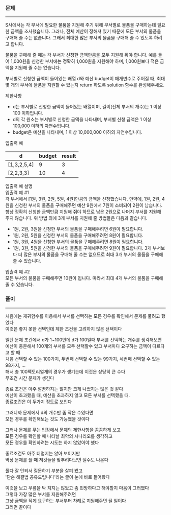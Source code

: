 ### 문제
***

S사에서는 각 부서에 필요한 물품을 지원해 주기 위해 부서별로 물품을 구매하는데 필요한 금액을 조사했습니다. 그러나, 전체 예산이 정해져 있기 때문에 모든 부서의 물품을 구매해 줄 수는 없습니다. 그래서 최대한 많은 부서의 물품을 구매해 줄 수 있도록 하려고 합니다.  

물품을 구매해 줄 때는 각 부서가 신청한 금액만큼을 모두 지원해 줘야 합니다. 예를 들어 1,000원을 신청한 부서에는 정확히 1,000원을 지원해야 하며, 1,000원보다 적은 금액을 지원해 줄 수는 없습니다.  

부서별로 신청한 금액이 들어있는 배열 d와 예산 budget이 매개변수로 주어질 때, 최대 몇 개의 부서에 물품을 지원할 수 있는지 return 하도록 solution 함수를 완성해주세요.  
  
제한사항  
* d는 부서별로 신청한 금액이 들어있는 배열이며, 길이(전체 부서의 개수)는 1 이상 100 이하입니다.  
* d의 각 원소는 부서별로 신청한 금액을 나타내며, 부서별 신청 금액은 1 이상 100,000 이하의 자연수입니다.  
* budget은 예산을 나타내며, 1 이상 10,000,000 이하의 자연수입니다.  

입출력 예

|d|	budget|	result|
|---|---|---|
|[1,3,2,5,4]|	9|	3|
|[2,2,3,3]|	10|	4|

입출력 예 설명  
입출력 예 #1  
각 부서에서 [1원, 3원, 2원, 5원, 4원]만큼의 금액을 신청했습니다. 만약에, 1원, 2원, 4원을 신청한 부서의 물품을 구매해주면 예산 9원에서 7원이 소비되어 2원이 남습니다. 항상 정확히 신청한 금액만큼 지원해 줘야 하므로 남은 2원으로 나머지 부서를 지원해 주지 않습니다. 위 방법 외에 3개 부서를 지원해 줄 방법들은 다음과 같습니다.  

* 1원, 2원, 3원을 신청한 부서의 물품을 구매해주려면 6원이 필요합니다.
* 1원, 2원, 5원을 신청한 부서의 물품을 구매해주려면 8원이 필요합니다.
* 1원, 3원, 4원을 신청한 부서의 물품을 구매해주려면 8원이 필요합니다.
* 1원, 3원, 5원을 신청한 부서의 물품을 구매해주려면 9원이 필요합니다.
3개 부서보다 더 많은 부서의 물품을 구매해 줄 수는 없으므로 최대 3개 부서의 물품을 구매해 줄 수 있습니다.  

입출력 예 #2  
모든 부서의 물품을 구매해주면 10원이 됩니다. 따라서 최대 4개 부서의 물품을 구매해 줄 수 있습니다.  

### 풀이
***
처음에는 재귀함수를 이용해서 부서를 선택하는 모든 경우를 확인해서 문제를 풀려고 했었다  
이것은 좋지 못한 선택인데 제한 조건을 고려하지 않은 선택이다  

일단 문제 조건에서 d가 1~100인데
d가 100일때 부서를 선택하는 개수를 생각해보면  
예산이 충분해서 100개의 부서를 모두 선택할수 있고 부서마다 요구하는 금액이 다르다고 할 때     
처음 선택할 수 있는 100가지, 두번째 선택할 수 있는 99가지, 세번째 선택할 수 있는 98가지, ...  
해서 총 100팩토리얼개의 경우가 생기는데 이것은 상당히 큰 수다  
무조건 시간 문제가 생긴다  

종료 조건은 아주 깔끔하지는 않지만 크게 나쁘지는 않은 것 같다  
예산이 초과했을 때, 예산을 초과하지 않고 모든 부서를 선택했을 때.  
종료조건은 이 두가지 정도로 보인다  

그러니까 문제에서 d의 개수만 좀 작은 수였다면  
모든 경우를 확인해보는 것도 가능했을 것이다  

그러나 문제를 푸는 입장에서 문제의 제한사항을 꼼꼼하게 보고  
모든 경우를 확인할 때 나타날 최악의 시나리오를 생각하고  
모든 경우를 확인하려는 시도는 하지 않았어야 했다  
  
종료조건도 아주 더럽지는 않아 보이지만  
막상 문제를 풀 때 저것들을 맞추려다보면 실수도 나온다  

풀다 잘 안되서 질문하기 부분을 살펴 봤고  
'단순 해결법 공유드립니다'라는 글이 눈에 바로 들어왔다  

이것을 보고 무릎을 탁 치지는 않았고 좀 민망하다고 해야할지 마음이 그러했다  
그렇다 가장 많은 부서를 지원해주려면  
그냥 금액을 적게 요구하는 부서부터 차례로 지원해주면 될 일이다  
그러면 끝이다  
  



